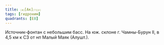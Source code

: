 ```yaml
---
title: ⒜[Ак]⒯⒵
tags: [гидроним]
quadrants: [Е8]
---
```


Источник-фонтан с небольшим басс. На юж. склоне г. Чамны-Бурун II, в 4,5 км к СЗ
от нп Малый Маяк (Алушт.).
